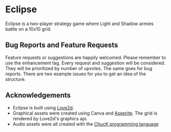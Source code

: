 # Eclipse
Eclipse is a two-player strategy game where Light and Shadow armies battle on a 10x10 grid. 

## Bug Reports and Feature Requests
Feature requests or suggestions are happily welcomed. Please remember to use the enhancement tag. Every request and suggestion will be 
considered. They will be prioritized by number of upvotes. The same goes for bug reports. There are two example issues for you to get an 
idea of the structure.

## Acknowledgements 
- Eclipse is built using [Love2d](https://love2d.org/).
- Graphical assets were created using Canva and [Aseprite](https://www.aseprite.org/). The grid is rendered by Love2d's graphics api.
- Audio assets were all created with the [ChucK programming language](https://chuck.stanford.edu/)
